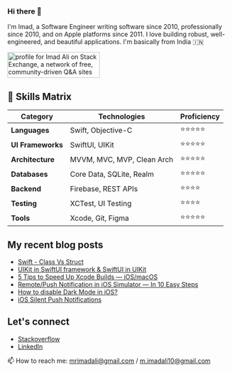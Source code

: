 ### Hi there 👋

I'm Imad, a Software Engineer writing software since 2010, professionally since 2010, and on Apple platforms since 2011. I love building robust, well-engineered, and beautiful applications. I'm basically from India 🇮🇳



<a href="https://stackexchange.com/users/1012877"><img src="https://stackexchange.com/users/flair/1012877.png" width="208" height="58" alt="profile for Imad Ali on Stack Exchange, a network of free, community-driven Q&amp;A sites" title="profile for Imad Ali on Stack Exchange, a network of free, community-driven Q&amp;A sites"></a>

## 🎯 Skills Matrix

| Category | Technologies | Proficiency |
|----------|-------------|------------|
| **Languages** | Swift, Objective-C | ⭐⭐⭐⭐⭐ |
| **UI Frameworks** | SwiftUI, UIKit | ⭐⭐⭐⭐⭐ |
| **Architecture** | MVVM, MVC, MVP, Clean Arch | ⭐⭐⭐⭐⭐ |
| **Databases** | Core Data, SQLite, Realm | ⭐⭐⭐⭐⭐ |
| **Backend** | Firebase, REST APIs | ⭐⭐⭐⭐ |
| **Testing** | XCTest, UI Testing | ⭐⭐⭐⭐ |
| **Tools** | Xcode, Git, Figma | ⭐⭐⭐⭐⭐ |


## My recent blog posts

- [Swift - Class Vs Struct](https://imad-ali.medium.com/swift-classes-vs-struct-3687bc4df969)
- [UIKit in SwiftUI framework & SwiftUI in UIKit](https://imad-ali.medium.com/uikit-in-swiftui-framework-swiftui-in-uikit-cc8ab8f2f1f4)
- [5 Tips to Speed Up Xcode Builds — iOS/macOS](https://imad-ali.medium.com/5-tips-to-speed-up-xcode-builds-ios-macos-8aafa5a0838c)
- [Remote/Push Notification in iOS Simulator — In 10 Easy Steps](https://imad-ali.medium.com/remote-notification-in-ios-simulator-xcode-11-4-or-later-ios-13-4-or-later-8e5a77881ef0)
- [How to disable Dark Mode in iOS?](https://imad-ali.medium.com/how-to-disable-dark-mode-in-ios-5f959955a037)
- [iOS Silent Push Notifications](https://imad-ali.medium.com/ios-silent-push-notifications-84009d57794c)

## Let's connect

- [Stackoverflow](https://stackoverflow.com/users/1025063/imad-ali)
- [LinkedIn](https://www.linkedin.com/in/imad-ali/)


📫 How to reach me: mrimadali@gmail.com / m.imadali10@gmail.com

